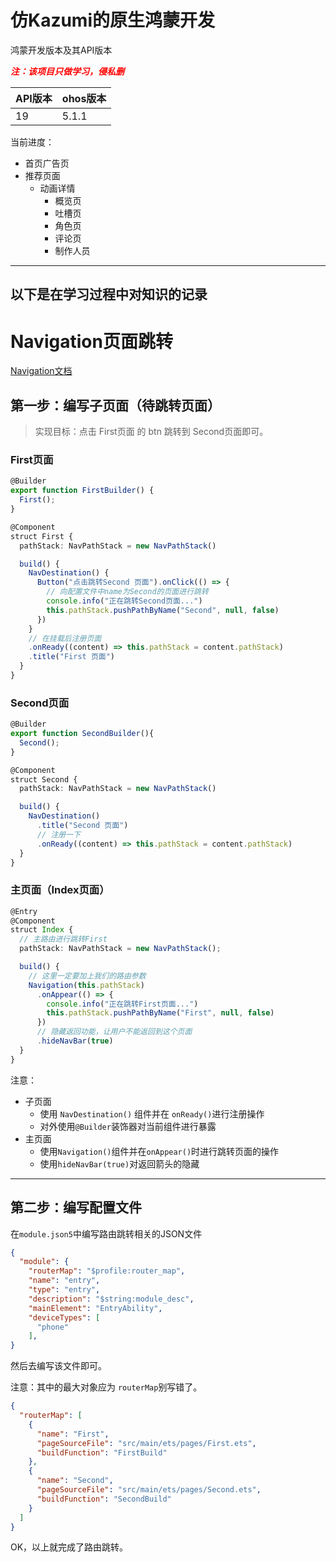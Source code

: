 # 仿Kazumi的原生鸿蒙开发

鸿蒙开发版本及其API版本

**<font color=red>*注：该项目只做学习，侵私删*</font>**

| API版本 | ohos版本 |
| ------- | -------- |
| 19      | 5.1.1    |

当前进度：

- 首页广告页
- 推荐页面
  - 动画详情
    - 概览页
    - 吐槽页
    - 角色页
    - 评论页
    - 制作人员

---



##  以下是在学习过程中对知识的记录



# Navigation页面跳转

[Navigation文档](https://developer.huawei.com/consumer/cn/doc/harmonyos-guides/arkts-navigation-navigation)

## 第一步：编写子页面（待跳转页面）

> 实现目标：点击 First页面 的 btn 跳转到 Second页面即可。

### First页面

```ts
@Builder
export function FirstBuilder() {
  First();
}

@Component
struct First {
  pathStack: NavPathStack = new NavPathStack()

  build() {
    NavDestination() {
      Button("点击跳转Second 页面").onClick(() => {
        // 向配置文件中name为Second的页面进行跳转
        console.info("正在跳转Second页面...")
        this.pathStack.pushPathByName("Second", null, false)
      })
    }
    // 在挂载后注册页面
    .onReady((content) => this.pathStack = content.pathStack)
    .title("First 页面")
  }
}
```



### Second页面

```ts
@Builder
export function SecondBuilder(){
  Second();
}

@Component
struct Second {
  pathStack: NavPathStack = new NavPathStack()

  build() {
    NavDestination()
      .title("Second 页面")
      // 注册一下
      .onReady((content) => this.pathStack = content.pathStack)
  }
}
```



### 主页面（Index页面）

```ts
@Entry
@Component
struct Index {
  // 主路由进行跳转First
  pathStack: NavPathStack = new NavPathStack();

  build() {
    // 这里一定要加上我们的路由参数
    Navigation(this.pathStack)
      .onAppear(() => {
        console.info("正在跳转First页面...")
        this.pathStack.pushPathByName("First", null, false)
      })
      // 隐藏返回功能，让用户不能返回到这个页面
      .hideNavBar(true)
  }
}
```



注意：

- 子页面
  - 使用 `NavDestination()` 组件并在 `onReady()`进行注册操作
  - 对外使用`@Builder`装饰器对当前组件进行暴露
- 主页面
  - 使用`Navigation()`组件并在`onAppear()`时进行跳转页面的操作
  - 使用`hideNavBar(true)`对返回箭头的隐藏



---



## 第二步：编写配置文件

在`module.json5`中编写路由跳转相关的JSON文件

```json
{
  "module": {
    "routerMap": "$profile:router_map",
    "name": "entry",
    "type": "entry",
    "description": "$string:module_desc",
    "mainElement": "EntryAbility",
    "deviceTypes": [
      "phone"
    ],
}
```

然后去编写该文件即可。

注意：其中的最大对象应为 `routerMap`别写错了。

```json
{
  "routerMap": [
    {
      "name": "First",
      "pageSourceFile": "src/main/ets/pages/First.ets",
      "buildFunction": "FirstBuild"
    },
    {
      "name": "Second",
      "pageSourceFile": "src/main/ets/pages/Second.ets",
      "buildFunction": "SecondBuild"
    }
  ]
}
```

OK，以上就完成了路由跳转。
